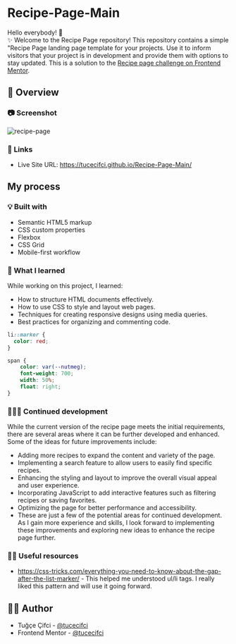 # Recipe-Page-Main

Hello everybody! 👋 </br>
✨ Welcome to the Recipe Page repository! This repository contains a simple "Recipe Page landing page template for your projects. Use it to inform visitors that your project is in development and provide them with options to stay updated.
This is a solution to the [Recipe page challenge on Frontend Mentor](https://www.frontendmentor.io/challenges/recipe-page-KiTsR8QQKm). 

## 👀 Overview

### 📷 Screenshot
![recipe-page](https://github.com/tucecifci/Recipe-Page-Main/assets/151346784/43d09188-0a62-4e06-a128-4c4eb0589432)


### 🔗 Links

- Live Site URL: https://tucecifci.github.io/Recipe-Page-Main/

## My process

### 💡 Built with

- Semantic HTML5 markup
- CSS custom properties
- Flexbox
- CSS Grid
- Mobile-first workflow

### 🧠 What I learned

While working on this project, I learned:

- How to structure HTML documents effectively.
- How to use CSS to style and layout web pages.
- Techniques for creating responsive designs using media queries.
- Best practices for organizing and commenting code.

```css
li::marker {
  color: red;
}
```

```css
span {
    color: var(--nutmeg);
    font-weight: 700;
    width: 50%;
    float: right;
}
```

### 👩🏼‍💻 Continued development

While the current version of the recipe page meets the initial requirements, there are several areas where it can be further developed and enhanced. Some of the ideas for future improvements include:

- Adding more recipes to expand the content and variety of the page.
- Implementing a search feature to allow users to easily find specific recipes.
- Enhancing the styling and layout to improve the overall visual appeal and user experience.
- Incorporating JavaScript to add interactive features such as filtering recipes or saving favorites.
- Optimizing the page for better performance and accessibility.
- These are just a few of the potential areas for continued development. As I gain more experience and skills, I look forward to implementing these improvements and exploring new ideas to enhance the recipe page further.


### 🤌🏻 Useful resources

- https://css-tricks.com/everything-you-need-to-know-about-the-gap-after-the-list-marker/ - This helped me understood ul/li tags. I really liked this pattern and will use it going forward.

## 🏳️‍🌈 Author

- Tuğçe Çifci - [@tucecifci](https://github.com/tucecifci)
- Frontend Mentor - [@tucecifci](https://www.frontendmentor.io/profile/tucecifci)
